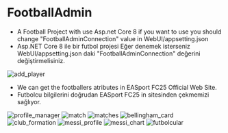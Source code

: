 # FootballAdmin
 * A Football Project with use Asp.net Core 8
 if you want to use you should change "FootballAdminConnection" value in WebUI/appsetting.json
 * Asp.NET Core 8 ile bir futbol projesi
 Eğer denemek isterseniz WebUI/appsetting.json daki "FootballAdminConnection" değerini değiştirmelisiniz.

 

![add_player](https://github.com/user-attachments/assets/81e01009-bda4-4209-b690-d2a00e09d3d7)
* We can get the footballers atributes in EASport FC25 Official Web Site.
* Futbolcu bilgilerini doğrudan EASport FC25 in sitesinden çekmemizi sağlıyor.
  
![profile_manager](https://github.com/user-attachments/assets/b37360a8-926b-45eb-98f5-b961fb95aca6)
![match](https://github.com/user-attachments/assets/8330638d-9717-428a-8239-38ba13ec8fcf)
![matches](https://github.com/user-attachments/assets/f14888db-d3d3-431e-a0ca-536813871eba)
![bellingham_card](https://github.com/user-attachments/assets/811c6d61-ec13-4b22-8cec-ae0b5e00cfd1)
![club_formation](https://github.com/user-attachments/assets/d9e3b387-d247-47e5-9b16-d247930fb2f2)
![messi_profile](https://github.com/user-attachments/assets/8384dc73-37e4-4e64-af54-3b6ace032cd0)
![messi_chart](https://github.com/user-attachments/assets/8111cdce-9821-4c5d-a573-c8aba949fe65)
![futbolcular](https://github.com/user-attachments/assets/d74bf748-dd7d-46d7-9404-d88b650ab3ae)
